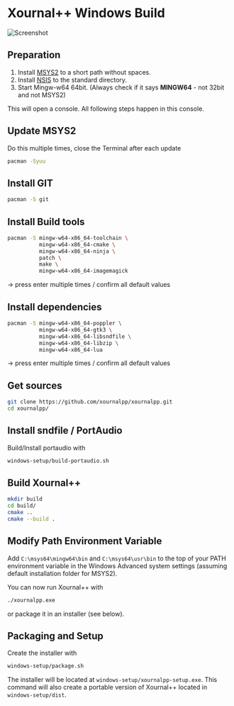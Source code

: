 # Xournal++ Windows Build

![Screenshot](main-win.png?raw=true "Xournal++ Screenshot on Win10")

## Preparation
1. Install [MSYS2](https://www.msys2.org/) to a short path without spaces.
2. Install [NSIS](https://nsis.sourceforge.io/Download) to the standard directory.
3. Start Mingw-w64 64bit. (Always check if it says **MINGW64** - not 32bit and not MSYS2)

This will open a console. All following steps happen in this console.

## Update MSYS2

Do this multiple times, close the Terminal after each update
```bash
pacman -Syuu
```

## Install GIT

```bash
pacman -S git
```

## Install Build tools

```bash
pacman -S mingw-w64-x86_64-toolchain \
          mingw-w64-x86_64-cmake \
          mingw-w64-x86_64-ninja \
          patch \
          make \
          mingw-w64-x86_64-imagemagick
```
-> press enter multiple times / confirm all default values

## Install dependencies

```bash
pacman -S mingw-w64-x86_64-poppler \
          mingw-w64-x86_64-gtk3 \
          mingw-w64-x86_64-libsndfile \
          mingw-w64-x86_64-libzip \
          mingw-w64-x86_64-lua
```
-> press enter multiple times / confirm all default values

## Get sources

```bash
git clone https://github.com/xournalpp/xournalpp.git
cd xournalpp/
```

## Install sndfile / PortAudio

Build/Install portaudio with
```bash
windows-setup/build-portaudio.sh
```

## Build Xournal++

```bash
mkdir build
cd build/
cmake ..
cmake --build .
```
## Modify Path Environment Variable

Add `C:\msys64\mingw64\bin` and `C:\msys64\usr\bin` to the top of 
your PATH environment variable in the Windows Advanced system 
settings (assuming default installation folder for MSYS2). 

You can now run Xournal++ with
```bash
./xournalpp.exe
```
or package it in an installer (see below).

## Packaging and Setup
Create the installer with
```bash
windows-setup/package.sh
```

The installer will be located at `windows-setup/xournalpp-setup.exe`. This
command will also create a portable version of Xournal++ located in
`windows-setup/dist`.
